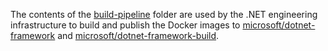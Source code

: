 The contents of the [build-pipeline](build-pipeline) folder are used by the .NET engineering infrastructure to build and publish the Docker images to [microsoft/dotnet-framework](https://hub.docker.com/r/microsoft/dotnet-framework/) and [microsoft/dotnet-framework-build](https://hub.docker.com/r/microsoft/dotnet-framework-build/).
